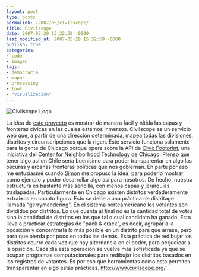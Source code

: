 ```yaml
---
layout: post
type: posts
permalink: /2007/05/civilscope/
title: Civilscope
date: 2007-05-29 15:32:59 -0000
last_modified_at: 2007-05-29 15:32:59 -0000
publish: true
categories:
- code
- imagen
tags:
- democracia
- mapas
- processing
- tool
- "visualización"
---
```

![Civilscope Logo](http://www.herbertspencer.net/wp/wp-content/uploads/2007/05/square-logo.gif)

La idea de [este proyecto](http://www.civilscope.org/) es mostrar de manera fácil y ní­tida las capas y fronteras cí­vicas en las cuales estamos inmersos. Civilscope es un servicio web que, a partir de una dirección determinada, mapea todas las divisiones, distritos y circunscripciones que la rigen. Este servicio funciona solamente para la gente de Chicago porque opera sobre la API de [Civic Footprint](http://www.civicfootprint.org/), una iniciativa del [Center for Neighborhood Technology](http://www.cnt.org/) de Chicago. Pienso que tener algo así­ en Chile serí­a buení­simo para poder transparentar en algo las oscuras y arcanas fronteras polí­ticas que nos gobiernan. En parte por eso me entusiasmé cuando [Simon](http://www.currentform.com/) me propuso la idea; para poderlo mostrar como ejemplo y poder desarrollar algo así­ para nosotros. De hecho, nuestra estructura es bastante más sencilla, con menos capas y jerarquí­as traslapadas. Particularmente en Chicago existen distritos verdaderamente extraí±os en cuanto figura. Esto se debe a una práctica de distritage llamada "gerrymandering". En el sistema norteamericano los votantes son divididos por distritos. Lo que cuenta al final no es la cantidad total de votos sino la cantidad de distritos en los que tal o cual candidato ha ganado. Esto lleva a practicar estrategias de "pack & crack", es decir, agrupar a la oposición y concentrarla lo más posible en un distrito para que arrase, pero para que pierda por poco en todas las demás. Esta práctica de redibujar los distritos ocurre cada vez que hay alternancia en el poder, para perjudicar a la opsición. Cada dí­a esta operación se vuelve más sofisticada ya que se ocupan programas computacionales para redibujar los distritos basados en los registros de votantes. Es por eso que herramientas como esta permiten transparentar en algo estas prácticas. <http://www.civilscope.org/>
